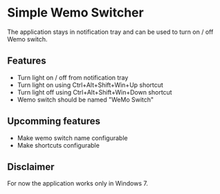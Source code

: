 ﻿# Simple Wemo Switcher
The application stays in notification tray and can be used to turn on / off Wemo switch.
## Features
* Turn light on / off from notification tray
* Turn light on using Ctrl+Alt+Shift+Win+Up shortcut
* Turn light off using Ctrl+Alt+Shift+Win+Down shortcut
* Wemo switch should be named "WeMo Switch"

## Upcomming features
* Make wemo switch name configurable
* Make shortcuts configurable

## Disclaimer
For now the application works only in Windows 7.